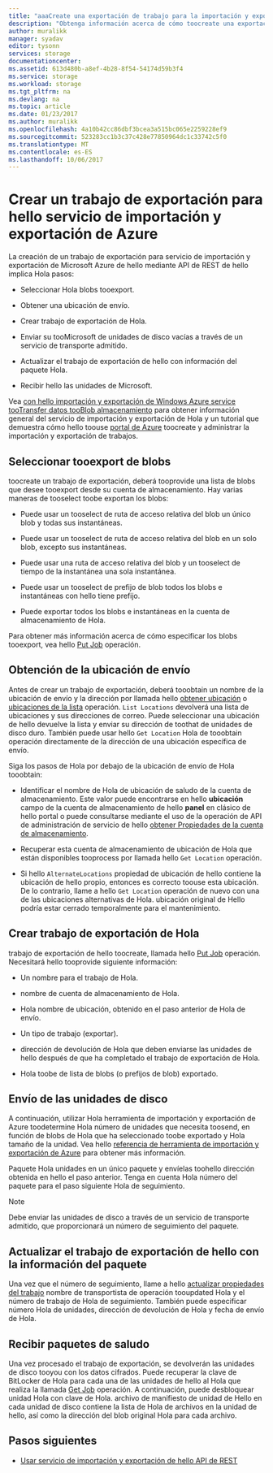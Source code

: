 ```yaml
---
title: "aaaCreate una exportación de trabajo para la importación y exportación de Azure | Documentos de Microsoft"
description: "Obtenga información acerca de cómo toocreate una exportación de trabajo para hello servicio de importación y exportación de Microsoft Azure."
author: muralikk
manager: syadav
editor: tysonn
services: storage
documentationcenter: 
ms.assetid: 613d480b-a8ef-4b28-8f54-54174d59b3f4
ms.service: storage
ms.workload: storage
ms.tgt_pltfrm: na
ms.devlang: na
ms.topic: article
ms.date: 01/23/2017
ms.author: muralikk
ms.openlocfilehash: 4a10b42cc86dbf3bcea3a515bc065e2259228ef9
ms.sourcegitcommit: 523283cc1b3c37c428e77850964dc1c33742c5f0
ms.translationtype: MT
ms.contentlocale: es-ES
ms.lasthandoff: 10/06/2017
---
```

# <a name="creating-an-export-job-for-hello-azure-importexport-service"></a>Crear un trabajo de exportación para hello servicio de importación y exportación de Azure
La creación de un trabajo de exportación para servicio de importación y exportación de Microsoft Azure de hello mediante API de REST de hello implica Hola pasos:

-   Seleccionar Hola blobs tooexport.

-   Obtener una ubicación de envío.

-   Crear trabajo de exportación de Hola.

-   Enviar su tooMicrosoft de unidades de disco vacías a través de un servicio de transporte admitido.

-   Actualizar el trabajo de exportación de hello con información del paquete Hola.

-   Recibir hello las unidades de Microsoft.

 Vea [con hello importación y exportación de Windows Azure service tooTransfer datos tooBlob almacenamiento](storage-import-export-service.md) para obtener información general del servicio de importación y exportación de Hola y un tutorial que demuestra cómo hello toouse [portal de Azure](https://portal.azure.com/) toocreate y administrar la importación y exportación de trabajos.

## <a name="selecting-blobs-tooexport"></a>Seleccionar tooexport de blobs
 toocreate un trabajo de exportación, deberá tooprovide una lista de blobs que desee tooexport desde su cuenta de almacenamiento. Hay varias maneras de tooselect toobe exportan los blobs:

-   Puede usar un tooselect de ruta de acceso relativa del blob un único blob y todas sus instantáneas.

-   Puede usar un tooselect de ruta de acceso relativa del blob en un solo blob, excepto sus instantáneas.

-   Puede usar una ruta de acceso relativa del blob y un tooselect de tiempo de la instantánea una sola instantánea.

-   Puede usar un tooselect de prefijo de blob todos los blobs e instantáneas con hello tiene prefijo.

-   Puede exportar todos los blobs e instantáneas en la cuenta de almacenamiento de Hola.

 Para obtener más información acerca de cómo especificar los blobs tooexport, vea hello [Put Job](/rest/api/storageimportexport/jobs#Jobs_CreateOrUpdate) operación.

## <a name="obtaining-your-shipping-location"></a>Obtención de la ubicación de envío
Antes de crear un trabajo de exportación, deberá tooobtain un nombre de la ubicación de envío y la dirección por llamada hello [obtener ubicación](https://portal.azure.com) o [ubicaciones de la lista](/rest/api/storageimportexport/listlocations) operación. `List Locations` devolverá una lista de ubicaciones y sus direcciones de correo. Puede seleccionar una ubicación de hello devuelve la lista y enviar su dirección de toothat de unidades de disco duro. También puede usar hello `Get Location` Hola de tooobtain operación directamente de la dirección de una ubicación específica de envío.

Siga los pasos de Hola por debajo de la ubicación de envío de Hola tooobtain:

-   Identificar el nombre de Hola de ubicación de saludo de la cuenta de almacenamiento. Este valor puede encontrarse en hello **ubicación** campo de la cuenta de almacenamiento de hello **panel** en clásico de hello portal o puede consultarse mediante el uso de la operación de API de administración de servicio de hello [obtener Propiedades de la cuenta de almacenamiento](/rest/api/storagerp/storageaccounts#StorageAccounts_GetProperties).

-   Recuperar esta cuenta de almacenamiento de ubicación de Hola que están disponibles tooprocess por llamada hello `Get Location` operación.

-   Si hello `AlternateLocations` propiedad de ubicación de hello contiene la ubicación de hello propio, entonces es correcto toouse esta ubicación. De lo contrario, llame a hello `Get Location` operación de nuevo con una de las ubicaciones alternativas de Hola. ubicación original de Hello podría estar cerrado temporalmente para el mantenimiento.

## <a name="creating-hello-export-job"></a>Crear trabajo de exportación de Hola
 trabajo de exportación de hello toocreate, llamada hello [Put Job](/rest/api/storageimportexport/jobs#Jobs_CreateOrUpdate) operación. Necesitará hello tooprovide siguiente información:

-   Un nombre para el trabajo de Hola.

-   nombre de cuenta de almacenamiento de Hola.

-   Hola nombre de ubicación, obtenido en el paso anterior de Hola de envío.

-   Un tipo de trabajo (exportar).

-   dirección de devolución de Hola que deben enviarse las unidades de hello después de que ha completado el trabajo de exportación de Hola.

-   Hola toobe de lista de blobs (o prefijos de blob) exportado.

## <a name="shipping-your-drives"></a>Envío de las unidades de disco
 A continuación, utilizar Hola herramienta de importación y exportación de Azure toodetermine Hola número de unidades que necesita toosend, en función de blobs de Hola que ha seleccionado toobe exportado y Hola tamaño de la unidad. Vea hello [referencia de herramienta de importación y exportación de Azure](storage-import-export-tool-how-to-v1.md) para obtener más información.

 Paquete Hola unidades en un único paquete y envíelas toohello dirección obtenida en hello el paso anterior. Tenga en cuenta Hola número del paquete para el paso siguiente Hola de seguimiento.

> [!NOTE]
>  Debe enviar las unidades de disco a través de un servicio de transporte admitido, que proporcionará un número de seguimiento del paquete.

## <a name="updating-hello-export-job-with-your-package-information"></a>Actualizar el trabajo de exportación de hello con la información del paquete
 Una vez que el número de seguimiento, llame a hello [actualizar propiedades del trabajo](/rest/api/storageimportexport/jobs#Jobs_Update) nombre de transportista de operación tooupdated Hola y el número de trabajo de Hola de seguimiento. También puede especificar número Hola de unidades, dirección de devolución de Hola y fecha de envío de Hola.

## <a name="receiving-hello-package"></a>Recibir paquetes de saludo
 Una vez procesado el trabajo de exportación, se devolverán las unidades de disco tooyou con los datos cifrados. Puede recuperar la clave de BitLocker de Hola para cada una de las unidades de hello al Hola que realiza la llamada [Get Job](/rest/api/storageimportexport/jobs#Jobs_Get) operación. A continuación, puede desbloquear unidad Hola con clave de Hola. archivo de manifiesto de unidad de Hello en cada unidad de disco contiene la lista de Hola de archivos en la unidad de hello, así como la dirección del blob original Hola para cada archivo.

## <a name="next-steps"></a>Pasos siguientes

* [Usar servicio de importación y exportación de hello API de REST](storage-import-export-using-the-rest-api.md)
